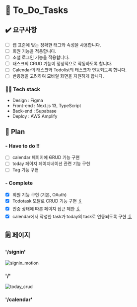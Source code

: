 # 📝 To_Do_Tasks 

## ✔️ 요구사항

- [ ] 웹 표준에 맞는 정확한 태그와 속성을 사용합니다.
- [ ] 회원 기능을 적용합니다.
- [ ] 소셜 로그인 기능을 적용합니다.
- [ ] 태스크의 CRUD 기능이 정상적으로 작동하도록 합니다.
- [ ] Calendar의 태스크와 Todolist의 태스크가 연동되도록 합니다.
- [ ] 반응형을 고려하여 모바일 화면을 지원하게 합니다.

### 👩‍💻 Tech stack

- Design : Figma
- Front-end : Next.js 13, TypeScript
- Back-end : Supabase
- Deploy : AWS Amplify

## 🎢 Plan

### - Have to do !!

- [ ] calendar 페이지에 ~~C~~RUD 기능 구현
- [ ] today 페이지 페이지네이션 관련 기능 구현
- [ ] Tag 기능 구현
  
### - Complete

- [x] 회원 기능 구현 (기본, OAuth)
- [x] Todotask 모달로 CRUD 기능 구현 [🖇️](https://nuew.tistory.com/entry/modal-global-state-management-using-zustand)
- [x] 인증 상태에 따른 페이지 접근 제한 [🖇️](https://nuew.tistory.com/entry/page-protect-using-middleware)
- [x] calendar에서 작성한 task가 today의 task로 연동되도록 구현 [🖇️](https://nuew.tistory.com/entry/WIL-DatetoISOString)

## 🗒️ 페이지

### '/signin'
![signin_motion](https://github.com/user-attachments/assets/07d87df4-3568-4358-9994-fa2d4bbe8ea1)

### '/'
![today_crud](https://github.com/user-attachments/assets/14c35078-15be-453b-b689-01a04b6d2b29)

### '/calendar'